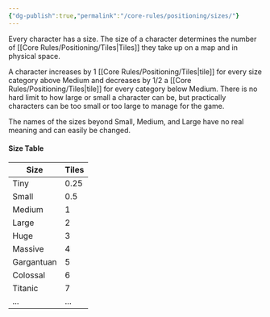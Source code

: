 ```yaml
---
{"dg-publish":true,"permalink":"/core-rules/positioning/sizes/"}
---
```


Every character has a size. The size of a character determines the number of [[Core Rules/Positioning/Tiles\|Tiles]] they take up on a map and in physical space.

A character increases by 1 [[Core Rules/Positioning/Tiles\|tile]] for every size category above Medium and decreases by 1/2 a [[Core Rules/Positioning/Tiles\|tile]] for every category below Medium. There is no hard limit to how large or small a character can be, but practically characters can be too small or too large to manage for the game.

The names of the sizes beyond Small, Medium, and Large have no real meaning and can easily be changed.
#### Size Table
| Size | Tiles |
| ---- | ---- |
| Tiny | 0.25 |
| Small | 0.5 |
| Medium | 1 |
| Large | 2 |
| Huge | 3 |
| Massive | 4 |
| Gargantuan | 5 |
| Colossal | 6 |
| Titanic | 7 |
| ... | ... |

